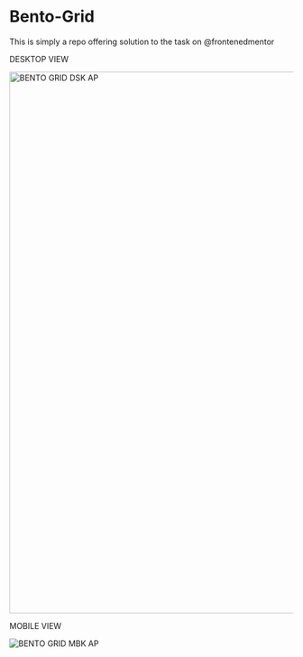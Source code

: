 # Bento-Grid
This is simply a repo offering solution to the task on @frontenedmentor

DESKTOP VIEW

<img width="960" alt="BENTO GRID DSK AP" src="https://github.com/user-attachments/assets/06eb786c-569b-4768-9046-bf414d7b88be">

MOBILE VIEW

![BENTO GRID MBK AP](https://github.com/user-attachments/assets/5d0a9b11-9c3d-493e-9e35-e37f1c2894b7)


